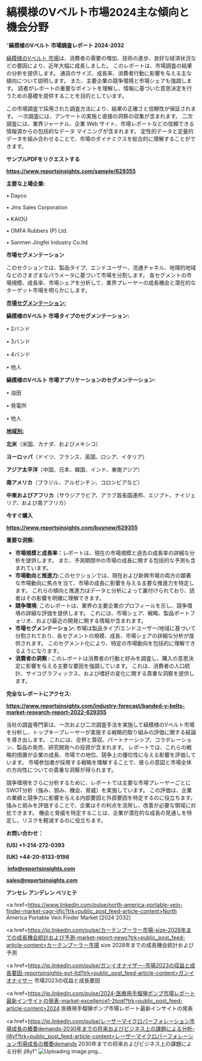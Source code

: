 # 縞模様のVベルト市場2024主な傾向と機会分野

"<strong>縞模様のVベルト 市場調査レポート 2024-2032</strong>

<a href=https://www.reportsinsights.com/sample/629355>縞模様のVベルト 市場</a>は、消費者の需要の増加、技術の進歩、良好な経済状況などの要因により、近年大幅に成長しました。 このレポートは、市場調査の結果の分析を提供します。 通貨のサイズ、成長率、消費者行動に影響を与える主な傾向について説明します。 また、主要企業の競争環境と市場シェアも強調します。 読者がレポートの重要なポイントを理解し、情報に基づいた意思決定を行うための基礎を提供することを目的としています。

この市場調査で採用された調査方法により、結果の正確さと信頼性が保証されます。 一次調査には、アンケートの実施と直接の洞察の収集が含まれます。 二次調査には、業界ジャーナル、企業 Web サイト、市場レポートなどの信頼できる情報源からの包括的なデータ マイニングが含まれます。 定性的データと定量的データを組み合わせることで、市場のダイナミクスを総合的に理解することができます。

<strong><b>サンプルPDFをリクエストする</b></strong>

<a href=https://www.reportsinsights.com/sample/629355><strong><u>https://www.reportsinsights.com/sample/629355</u></strong></a>

<strong>主要な上場企業:</strong>

• Dayco

• Jms Sales Corporation

• KAIOU

• OMFA Rubbers (P) Ltd.

• Sanmen Jingfei Industry Co.ltd

<strong>市場セグメンテーション</strong>

このセクションでは、製品タイプ、エンドユーザー、流通チャネル、地理的地域などのさまざまなパラメータに基づいて市場を分割します。 各セグメントの市場規模、成長率、市場シェアを分析して、業界プレーヤーの成長機会と潜在的なターゲット市場を明らかにします。

<strong><u>市場セグメンテーション</u></strong><strong><u>:</u></strong>

<strong>縞模様のVベルト 市場タイプのセグメンテーション:</strong>

• 2バンド

• 3バンド

• 4バンド

• 他人

<strong>縞模様のVベルト 市場アプリケーションのセグメンテーション:</strong>

• 油田

• 発電所

• 他人

<strong><u>地域別</u></strong><strong><u>:</u></strong>

<strong>北米</strong>（米国、カナダ、およびメキシコ）

<strong>ヨーロッパ</strong>（ドイツ、フランス、英国、ロシア、イタリア）

<strong>アジア太平洋</strong>（中国、日本、韓国、インド、東南アジア）

<strong>南アメリカ</strong>（ブラジル、アルゼンチン、コロンビアなど）

<strong>中東およびアフリカ</strong>（サウジアラビア、アラブ首長国連邦、エジプト、ナイジェリア、および南アフリカ）

<strong>今すぐ購入</strong>

<a href=https://www.reportsinsights.com/buynow/629355><strong><u>https://www.reportsinsights.com/buynow/629355</u></strong></a>

<strong>重要な洞察:</strong>
<ul>
  <li><strong>市場規模と成長率：</strong>レポートは、現在の市場規模と過去の成長率の詳細な分析を提供します。 また、予測期間中の市場の成長に関する包括的な予測も含まれています。</li>
  <li><strong>市場動向と推進力:</strong>このセクションでは、現在および新興市場の両方の顕著な市場動向に焦点を当て、市場の成長に影響を与える主要な推進力を特定します。 これらの傾向と推進力はデータと分析によって裏付けられており、読者はその影響を明確に理解できます。</li>
  <li><strong>競争環境</strong>: このレポートは、業界の主要企業のプロフィールを示し、競争環境の詳細な評価を提供します。 これには、市場シェア、戦略、製品ポートフォリオ、および最近の開発に関する情報が含まれます。</li>
  <li><strong>市場セグメンテーション: </strong>市場は製品タイプ/エンドユーザー/地域に基づいて分割されており、各セグメントの規模、成長、市場シェアの詳細な分析が提供されます。 このセグメント化により、特定の市場動向を包括的に理解できるようになります。</li>
  <li><strong>消費者の洞察 : </strong>このレポートは消費者の行動と好みを調査し、購入の意思決定に影響を与える主要な要因を強調しています。 これは、消費者の人口統計、サイコグラフィックス、および嗜好の変化に関する貴重な洞察を提供します。</li>
</ul>
<strong>完全なレポートにアクセス:</strong>

<a href=https://www.reportsinsights.com/industry-forecast/banded-v-belts-market-research-report-2022-629355><strong><u><b>https://www.reportsinsights.com/industry-forecast/banded-v-belts-market-research-report-2022-629355</b></u></strong></a>

当社の調査専門家は、一次および二次調査手法を実施して縞模様のVベルト市場を分析し、トップキープレーヤーが実施する戦略的取り組みの評価に関する結論を導き出します。 これには、合併と買収、パートナーシップ、コラボレーション、製品の発売、研究開発への投資が含まれます。 レポートでは、これらの戦略的措置が企業の成長、市場での地位、競争上の優位性に与える影響を評価しています。 市場参加者が採用する戦略を理解することで、彼らの意図と市場全体の方向性についての貴重な洞察が得られます。

競争環境をさらに分析するために、レポートでは主要な市場プレーヤーごとにSWOT分析（強み、弱み、機会、脅威）を実施しています。 この評価は、企業の業績と競争力に影響を与える内部要因と外部要因を特定するのに役立ちます。 強みと弱みを評価することで、企業はその利点を活用し、改善が必要な領域に対処できます。 機会と脅威を特定することは、企業が潜在的な成長の見通しを特定し、リスクを軽減するのに役立ちます。

<strong>お問い合わせ：</strong>

<strong>(US) +1-214-272-0393</strong>

<strong>(UK) +44-20-8133-9198</strong>

<strong> </strong><a href=info@reportsinsights.com><strong><u>info@reportsinsights.com</u></strong></a>

<a href=sales@reportsinsights.com><strong><u>sales@reportsinsights.com</u></strong></a>

<strong>アンセレ アンデレン ベリヒテ</strong>

<a href=https://www.linkedin.com/pulse/north-america-portable-vein-finder-market-cagr-ijfjc?trk=public_post_feed-article-content>North America Portable Vein Finder Market [2024 2032]</a>

<a href=https://jp.linkedin.com/pulse/カーテンプーラー市場-size-2028年までの成長機会統計および予測-market-report-news?trk=public_post_feed-article-content>カーテンプーラー市場 size 2028年までの成長機会統計および予測</a>

<a href=https://jp.linkedin.com/pulse/ガンイオナイザー-市場2023の収益と成長要因-reportsinsights-pvt-ltd?trk=public_post_feed-article-content>ガンイオナイザー 市場2023の収益と成長要因</a>

<a href=https://jp.linkedin.com/pulse/2024-医療用手榴弾ポンプ市場レポート最新インサイトの発表-market-excellence1-2toqf?trk=public_post_feed-article-content>2024 医療用手榴弾ポンプ市場レポート最新インサイトの発表</a>

<a href=https://jp.linkedin.com/pulse/レーザーマイクロパーフォレーション市場成長の概要demands-2030年までの将来およびビジネス上の課題による分析-jl8yf?trk=public_post_feed-article-content>レーザーマイクロパーフォレーション市場成長の概要demands 2030年までの将来およびビジネス上の課題による分析 jl8yf</a>"
![Uploading image.png…]()
